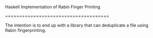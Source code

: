 Haskell Implementation of Rabin Finger Printing

=====================================

The intention is to end up with a library that can deduplicate a file using Rabin fingerprinting.
